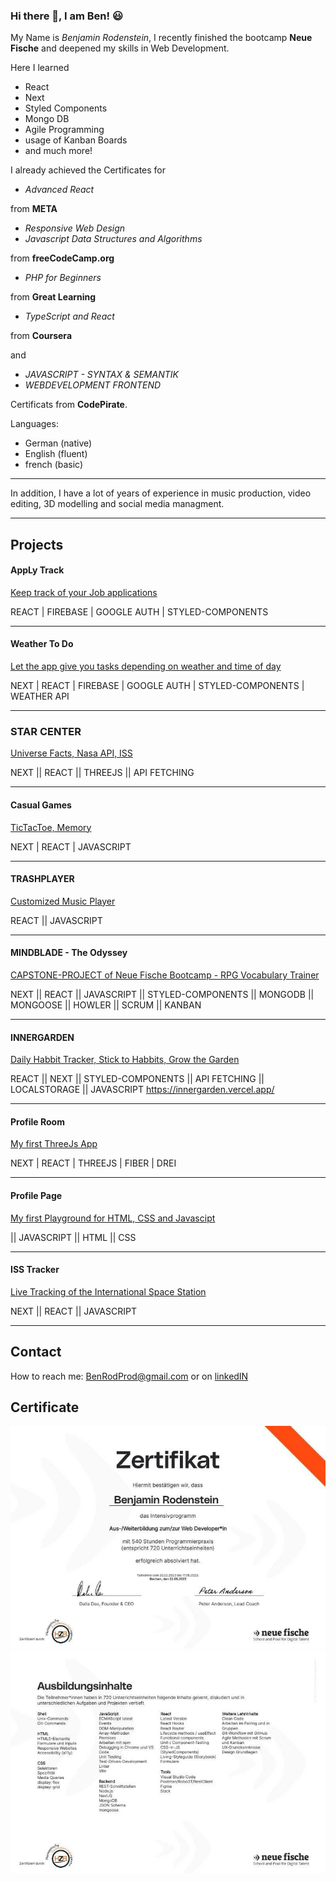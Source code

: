### Hi there 👋, I am Ben! :smiley:



My Name is *Benjamin Rodenstein*, I recently finished the bootcamp **Neue Fische** and deepened my skills in Web Development.

Here I learned 
- React
- Next
- Styled Components
- Mongo DB
- Agile Programming
- usage of Kanban Boards
- and much more!

I already achieved the Certificates for 

- *Advanced React*

from **META**

- *Responsive Web Design*
- *Javascript Data Structures and Algorithms* 

from **freeCodeCamp.org** 

- *PHP for Beginners*

from **Great Learning**

- *TypeScript and React*

from **Coursera**

and

- *JAVASCRIPT - SYNTAX & SEMANTIK*
- *WEBDEVELOPMENT FRONTEND* 

Certificats from **CodePirate**.

Languages:
- German (native)
- English (fluent)
- french (basic)

---

In addition, I have a lot of years of experience in music production, video editing, 3D modelling and social media managment.

---

## Projects

#### AppLy Track

[Keep track of your Job applications](https://benrodprod.github.io/AppLyTrack/)

REACT | FIREBASE | GOOGLE AUTH | STYLED-COMPONENTS

---

#### Weather To Do

[Let the app give you tasks depending on weather and time of day]([https://benrodprod.github.io/AppLyTrack/](https://weather-to-do.vercel.app/))

NEXT | REACT | FIREBASE | GOOGLE AUTH | STYLED-COMPONENTS | WEATHER API

---


### STAR CENTER

[Universe Facts, Nasa API, ISS](https://star-center.vercel.app/)

NEXT || REACT || THREEJS || API FETCHING

---

#### Casual Games

[TicTacToe, Memory](https://casual-games.vercel.app/)

NEXT | REACT | JAVASCRIPT

---

#### TRASHPLAYER

[Customized Music Player](https://benrodprod.github.io/TrashPlayer/)

REACT || JAVASCRIPT

---

#### MINDBLADE - The Odyssey

[CAPSTONE-PROJECT of Neue Fische Bootcamp - RPG Vocabulary Trainer](https://capstone-project-kohl-seven.vercel.app/)

NEXT || REACT || JAVASCRIPT || STYLED-COMPONENTS || MONGODB || MONGOOSE || HOWLER || SCRUM || KANBAN

---

#### INNERGARDEN

[Daily Habbit Tracker, Stick to Habbits, Grow the Garden](https://innergarden.vercel.app/)

REACT || NEXT || STYLED-COMPONENTS || API FETCHING || LOCALSTORAGE || JAVASCRIPT
https://innergarden.vercel.app/

---



#### Profile Room

[My first ThreeJs App](https://profile-room.vercel.app/)

NEXT | REACT | THREEJS | FIBER | DREI

---

#### Profile Page

[My first Playground for HTML, CSS and Javascipt](https://benrodprod.github.io/Profile_Page/html/index.html)

|| JAVASCRIPT || HTML || CSS

---

#### ISS Tracker

[Live Tracking of the International Space Station](https://iss-tracker-five.vercel.app/)

NEXT || REACT || JAVASCRIPT

---

## Contact

How to reach me: BenRodProd@gmail.com
or on [linkedIN](https://www.linkedin.com/in/benjamin-rodenstein-26aabb26a/)

## Certificate

![Neue Fische Bootcamp](https://github.com/BenRodProd/BenRodProd/blob/BenRodProd/certificate-Benjamin_Rodenstein-Page1.jpg)
![Neue Fische Bootcamp](https://github.com/BenRodProd/BenRodProd/blob/BenRodProd/certificate-Benjamin_Rodenstein-Page2.jpg)
